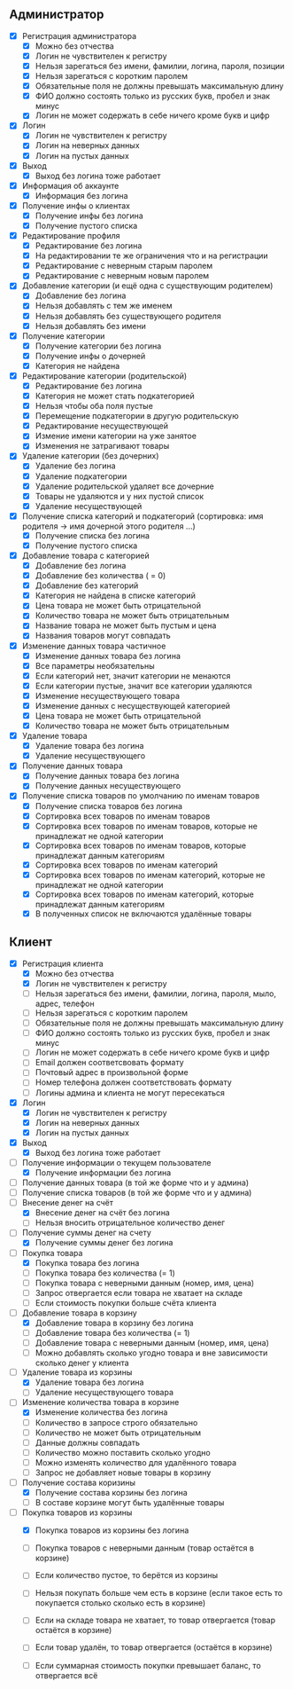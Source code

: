 
## Администратор

 * [x] Регистрация администратора
   * [x] Можно без отчества
   * [x] Логин не чувствителен к регистру
   * [x] Нельзя зарегаться без имени, фамилии, логина, пароля, позиции
   * [x] Нельзя зарегаться с коротким паролем
   * [x] Обязательные поля не должны превышать максимальную длину
   * [x] ФИО должно состоять только из русских букв, пробел и знак минус
   * [x] Логин не может содержать в себе ничего кроме букв и цифр
 * [x] Логин
   * [x] Логин не чувствителен к регистру
   * [x] Логин на неверных данных
   * [x] Логин на пустых данных
 * [x] Выход
   * [x] Выход без логина тоже работает
 * [x] Информация об аккаунте
   * [x] Информация без логина
 * [x] Получение инфы о клиентах
   * [x] Получение инфы без логина
   * [x] Получение пустого списка
 * [x] Редактирование профиля
   * [x] Редактирование без логина
   * [x] На редактировании те же ограничения что и на регистрации
   * [x] Редактирование с неверным старым паролем
   * [x] Редактирование с неверным новым паролем
 * [x] Добавление категории (и ещё одна с существующим родителем)
   * [x] Добавление без логина
   * [x] Нельзя добавлять с тем же именем
   * [x] Нельзя добавлять без существующего родителя
   * [x] Нельзя добавлять без имени
 * [x] Получение категории
   * [x] Получение категории без логина
   * [x] Получение инфы о дочерней
   * [x] Категория не найдена
 * [x] Редактирование категории (родительской)
   * [x] Редактирование без логина
   * [x] Категория не может стать подкатегорией
   * [x] Нельзя чтобы оба поля пустые
   * [x] Перемещение подкатегории в другую родительскую
   * [x] Редактирование несуществующей
   * [x] Измение имени категории на уже занятое
   * [x] Изменения не затрагивают товары
 * [x] Удаление категории (без дочерних)
   * [x] Удаление без логина
   * [x] Удаление подкатегории
   * [x] Удаление родительской удаляет все дочерние
   * [x] Товары не удаляются и у них пустой список
   * [x] Удаление несуществующей
 * [x] Получение списка категорий и подкатегорий (сортировка: имя родителя -> имя дочерной этого родителя ...)
   * [x] Получение списка без логина
   * [x] Получение пустого списка
 * [x] Добавление товара c категорией
   * [x] Добавление без логина
   * [x] Добавление без количества ( = 0)
   * [x] Добавление без категорий
   * [x] Категория не найдена в списке категорий
   * [x] Цена товара не может быть отрицательной
   * [x] Количество товара не может быть отрицательным
   * [x] Название товара не может быть пустым и цена
   * [x] Названия товаров могут совпадать
 * [x] Изменение данных товара частичное
   * [x] Изменение данных товара без логина
   * [x] Все параметры необязательны
   * [x] Если категорий нет, значит категории не менаются
   * [x] Если категории пустые, значит все категории удаляются
   * [x] Изменение несуществующего товара
   * [x] Изменение данных с несуществующей категорией
   * [x] Цена товара не может быть отрицательной
   * [x] Количество товара не может быть отрицательным
 * [x] Удаление товара
   * [x] Удаление товара без логина
   * [x] Удаление несуществующего
 * [x] Получение данных товара
   * [x] Получение данных товара без логина
   * [x] Получение данных несуществующего
 * [x] Получение списка товаров по умолчанию по именам товаров
   * [x] Получение списка товаров без логина
   * [x] Сортировка всех товаров по именам товаров
   * [x] Сортировка всех товаров по именам товаров, которые не принадлежат не одной категории
   * [x] Сортировка всех товаров по именам товаров, которые принадлежат данным категориям
   * [x] Сортировка всех товаров по именам категорий
   * [x] Сортировка всех товаров по именам категорий, которые не принадлежат не одной категории
   * [x] Сортировка всех товаров по именам категорий, которые принадлежат данным категориям
   * [x] В полученных список не включаются удалённые товары
 
## Клиент

 * [x] Регистрация клиента
   * [x] Можно без отчества
   * [x] Логин не чувствителен к регистру
   * [ ] Нельзя зарегаться без имени, фамилии, логина, пароля, мыло, адрес, телефон
   * [ ] Нельзя зарегаться с коротким паролем
   * [ ] Обязательные поля не должны превышать максимальную длину
   * [ ] ФИО должно состоять только из русских букв, пробел и знак минус
   * [ ] Логин не может содержать в себе ничего кроме букв и цифр
   * [ ] Email должен соответсвовать формату
   * [ ] Почтовый адрес в произвольной форме
   * [ ] Номер телефона должен соответствовать формату
   * [ ] Логины админа и клиента не могут пересекаться
 * [x] Логин
   * [x] Логин не чувствителен к регистру
   * [x] Логин на неверных данных
   * [x] Логин на пустых данных
 * [x] Выход
   * [x] Выход без логина тоже работает
 * [ ] Получение информации о текущем пользователе
   * [x] Получение информации без логина
 * [ ] Получение данных товара (в той же форме что и у админа)
 * [ ] Получение списка товаров (в той же форме что и у админа)
 * [ ] Внесение денег на счёт
   * [x] Внесение денег на счёт без логина
   * [ ] Нельзя вносить отрицательное количество денег
 * [ ] Получение суммы денег на счету
   * [x] Получение суммы денег без логина
 * [ ] Покупка товара
   * [x] Покупка товара без логина
   * [ ] Покупка товара без количества (= 1)
   * [ ] Покупка товара с неверными данным (номер, имя, цена)
   * [ ] Запрос отвергается если товара не хватает на складе
   * [ ] Если стоимость покупки больше счёта клиента
 * [ ] Добавление товара в корзину
   * [x] Добавление товара в корзину без логина
   * [ ] Добавление товара без количества (= 1)
   * [ ] Добавление товара с неверными данным (номер, имя, цена)
   * [ ] Можно добавлять сколько угодно товара и вне зависимости сколько денег у клиента
 * [ ] Удаление товара из корзины
   * [x] Удаление товара без логина
   * [ ] Удаление несуществующего товара
 * [ ] Изменение количества товара в корзине
   * [x] Изменение количества без логина
   * [ ] Количество в запросе строго обязательно
   * [ ] Количество не может быть отрицательным
   * [ ] Данные должны совпадать
   * [ ] Количество можно поставить сколько угодно
   * [ ] Можно изменять количество для удалённого товара
   * [ ] Запрос не добавляет новые товары в корзину
 * [ ] Получение состава коризины
   * [x] Получение состава корзины без логина
   * [ ] В составе корзине могут быть удалённые товары
 * [ ] Покупка товаров из корзины
   * [x] Покупка товаров из корзины без логина
   * [ ] Покупка товаров с неверными данным (товар остаётся в корзине)
   * [ ] Если количество пустое, то берётся из корзины
   * [ ] Нельзя покупать больше чем есть в корзине (если такое есть то покупается столько сколько есть в корзине)
   * [ ] Если на складе товара не хватает, то товар отвергается (товар остаётся в корзине)
   * [ ] Если товар удалён, то товар отвергается (остаётся в корзине)
   * [ ] Если суммарная стоимость покупки превышает баланс, то отвергается всё
 